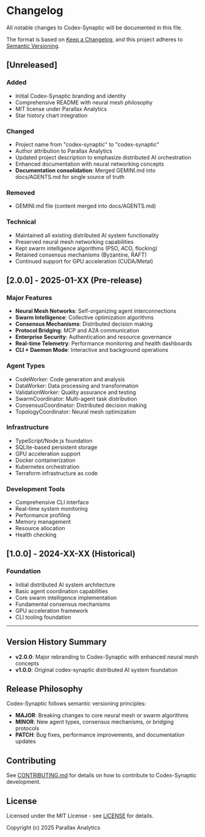 # Changelog

All notable changes to Codex-Synaptic will be documented in this file.

The format is based on [Keep a Changelog](https://keepachangelog.com/en/1.0.0/),
and this project adheres to [Semantic Versioning](https://semver.org/spec/v2.0.0.html).

## [Unreleased]

### Added
- Initial Codex-Synaptic branding and identity
- Comprehensive README with neural mesh philosophy
- MIT license under Parallax Analytics
- Star history chart integration

### Changed
- Project name from "codex-synaptic" to "codex-synaptic"
- Author attribution to Parallax Analytics
- Updated project description to emphasize distributed AI orchestration
- Enhanced documentation with neural networking concepts
- **Documentation consolidation**: Merged GEMINI.md into docs/AGENTS.md for single source of truth

### Removed
- GEMINI.md file (content merged into docs/AGENTS.md)

### Technical
- Maintained all existing distributed AI system functionality
- Preserved neural mesh networking capabilities
- Kept swarm intelligence algorithms (PSO, ACO, flocking)
- Retained consensus mechanisms (Byzantine, RAFT)
- Continued support for GPU acceleration (CUDA/Metal)

## [2.0.0] - 2025-01-XX (Pre-release)

### Major Features
- **Neural Mesh Networks**: Self-organizing agent interconnections
- **Swarm Intelligence**: Collective optimization algorithms
- **Consensus Mechanisms**: Distributed decision making
- **Protocol Bridging**: MCP and A2A communication
- **Enterprise Security**: Authentication and resource governance
- **Real-time Telemetry**: Performance monitoring and health dashboards
- **CLI + Daemon Mode**: Interactive and background operations

### Agent Types
- CodeWorker: Code generation and analysis
- DataWorker: Data processing and transformation
- ValidationWorker: Quality assurance and testing
- SwarmCoordinator: Multi-agent task distribution
- ConsensusCoordinator: Distributed decision making
- TopologyCoordinator: Neural mesh optimization

### Infrastructure
- TypeScript/Node.js foundation
- SQLite-based persistent storage
- GPU acceleration support
- Docker containerization
- Kubernetes orchestration
- Terraform infrastructure as code

### Development Tools
- Comprehensive CLI interface
- Real-time system monitoring
- Performance profiling
- Memory management
- Resource allocation
- Health checking

## [1.0.0] - 2024-XX-XX (Historical)

### Foundation
- Initial distributed AI system architecture
- Basic agent coordination capabilities
- Core swarm intelligence implementation
- Fundamental consensus mechanisms
- GPU acceleration framework
- CLI tooling foundation

---

## Version History Summary

- **v2.0.0**: Major rebranding to Codex-Synaptic with enhanced neural mesh concepts
- **v1.0.0**: Original codex-synaptic distributed AI system foundation

## Release Philosophy

Codex-Synaptic follows semantic versioning principles:

- **MAJOR**: Breaking changes to core neural mesh or swarm algorithms
- **MINOR**: New agent types, consensus mechanisms, or bridging protocols
- **PATCH**: Bug fixes, performance improvements, and documentation updates

## Contributing

See [CONTRIBUTING.md](./CONTRIBUTING.md) for details on how to contribute to Codex-Synaptic development.

## License

Licensed under the MIT License - see [LICENSE](./LICENSE) for details.

Copyright (c) 2025 Parallax Analytics